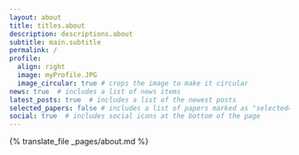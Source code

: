 ```yaml
---
layout: about
title: titles.about 
description: descriptions.about
subtitle: main.subtitle
permalink: /
profile:
  align: right
  image: myProfile.JPG
  image_circular: true # crops the image to make it circular
news: true  # includes a list of news items
latest_posts: true  # includes a list of the newest posts
selected_papers: false # includes a list of papers marked as "selected={true}"
social: true  # includes social icons at the bottom of the page
---
```

{% translate_file _pages/about.md %}
